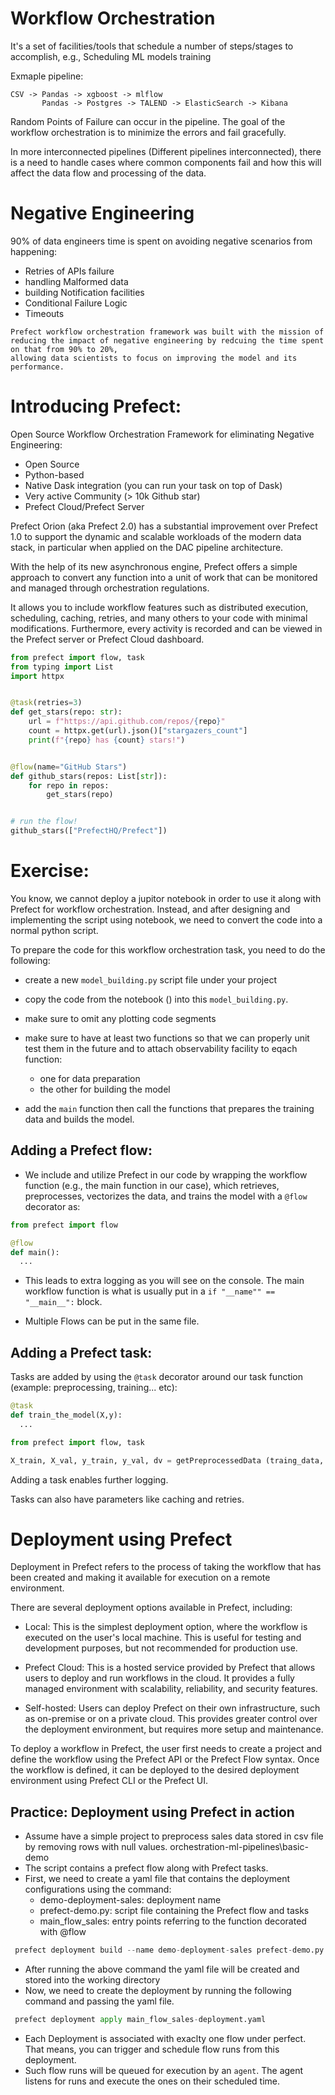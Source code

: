 # Workflow Orchestration

It's a set of facilities/tools that schedule a number of steps/stages to accomplish, e.g.,  Scheduling ML models training

Exmaple pipeline: 
```
CSV -> Pandas -> xgboost -> mlflow
       Pandas -> Postgres -> TALEND -> ElasticSearch -> Kibana
```
Random Points of Failure can occur in the pipeline. The goal of the workflow orchestration is to minimize the errors and fail
gracefully.

In more interconnected pipelines (Different pipelines interconnected), there is a need to handle cases where common components fail and how this will affect the data flow
and processing of the data.

# Negative Engineering
90% of data engineers time is spent on avoiding negative scenarios from happening:
+ Retries of APIs failure
+ handling Malformed data
+ building Notification facilities
+ Conditional Failure Logic
+ Timeouts

```
Prefect workflow orchestration framework was built with the mission of reducing the impact of negative engineering by redcuing the time spent on that from 90% to 20%,
allowing data scientists to focus on improving the model and its performance.
```



# Introducing Prefect:
Open Source Workflow Orchestration Framework for eliminating Negative Engineering:
+ Open Source
+ Python-based
+ Native Dask integration  (you can run your task on top of Dask)
+ Very active Community  (> 10k Github star)
+ Prefect Cloud/Prefect Server

Prefect Orion (aka Prefect 2.0) has a substantial improvement over Prefect 1.0 to support the dynamic and scalable workloads  of the modern data stack,
in particular when applied on the DAC pipeline architecture.


With the help of its new asynchronous engine, Prefect offers a simple approach to convert any function into a unit of work that can be monitored and managed through orchestration regulations.

It allows you to include workflow features such as distributed execution, scheduling, caching, retries, and many others to your code with minimal modifications. Furthermore, every activity is recorded and can be viewed in the Prefect server or Prefect Cloud dashboard.


```python
from prefect import flow, task
from typing import List
import httpx


@task(retries=3)
def get_stars(repo: str):
    url = f"https://api.github.com/repos/{repo}"
    count = httpx.get(url).json()["stargazers_count"]
    print(f"{repo} has {count} stars!")


@flow(name="GitHub Stars")
def github_stars(repos: List[str]):
    for repo in repos:
        get_stars(repo)


# run the flow!
github_stars(["PrefectHQ/Prefect"])
```


# Exercise:

You know, we cannot deploy a jupitor notebook in order to use it along with Prefect for workflow orchestration. Instead, and after designing and implementing the script using notebook, we need to convert the code into a normal python script.

To prepare the code for this workflow orchestration task, you need to do the following:
 * create a new `model_building.py` script file under your project
 * copy the code from the notebook () into this `model_building.py`. 
 * make sure to omit any plotting code segments
 * make sure to have at least two functions so that we can properly unit test them in the future and to attach observability facility to eqach function: 
   * one for data preparation
   * the other for building the model

* add the `main` function then call the functions that prepares the training data and builds the model.



## Adding a  Prefect flow:

 * We include and utilize Prefect in our code by wrapping the workflow function (e.g., the main function in our case), which retrieves, preprocesses, vectorizes the data, and trains the model with a `@flow` decorator as:

```python
from prefect import flow

@flow
def main():
  ...
```
 * This leads to extra logging as you will see on the console. The main workflow function is what is usually put in a `if "__name"" == "__main__":` block.

 * Multiple Flows can be put in the same file.

## Adding a Prefect task:


Tasks are added by using the `@task` decorator around our task function (example: preprocessing, training... etc):
```python
@task
def train_the_model(X,y):
  ...
```


```python
from prefect import flow, task

X_train, X_val, y_train, y_val, dv = getPreprocessedData (traing_data, test_data ):
```

Adding a task enables further logging.

Tasks can also have parameters like caching and retries.


# Deployment using Prefect

Deployment in Prefect refers to the process of taking the workflow that has been created and making it available for execution on a remote environment.

There are several deployment options available in Prefect, including:

 * Local: This is the simplest deployment option, where the workflow is executed on the user's local machine. This is useful for testing and development purposes, but not recommended for production use.

 * Prefect Cloud: This is a hosted service provided by Prefect that allows users to deploy and run workflows in the cloud. It provides a fully managed environment with scalability, reliability, and security features.

 * Self-hosted: Users can deploy Prefect on their own infrastructure, such as on-premise or on a private cloud. This provides greater control over the deployment environment, but requires more setup and maintenance.

To deploy a workflow in Prefect, the user first needs to create a project and define the workflow using the Prefect API or the Prefect Flow syntax. Once the workflow is defined, it can be deployed to the desired deployment environment using Prefect CLI or the Prefect UI.

## Practice: Deployment using Prefect in action
 * Assume have a simple project to preprocess sales data stored in csv file by removing rows with null values. orchestration-ml-pipelines\basic-demo
 * The script contains a prefect flow along with Prefect tasks.
 * First, we need to create a yaml file that contains the deployment configurations using the command:
   * demo-deployment-sales: deployment name
   * prefect-demo.py: script file containing the Prefect flow and tasks 
   * main_flow_sales: entry points referring to the function decorated with @flow
```python
 prefect deployment build --name demo-deployment-sales prefect-demo.py:main_flow_sales
```
* After running the above command the yaml file will be created and stored into the working directory
* Now, we need to create the deployment by running the following command and passing the yaml file.
```python
 prefect deployment apply main_flow_sales-deployment.yaml
```
* Each Deployment is associated with exaclty one flow under perfect. That means, you can trigger and schedule flow runs from this deployment.
* Such flow runs will be queued for execution by an `agent`. The agent listens for runs and execute the ones on their scheduled time.





